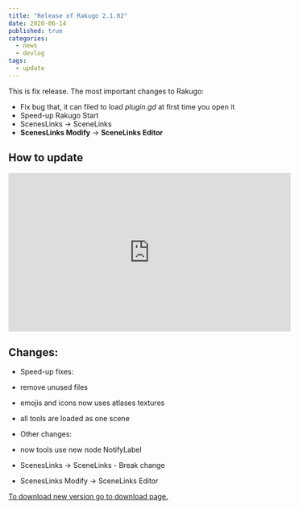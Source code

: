 ```yaml
---
title: "Release of Rakugo 2.1.02"
date: 2020-06-14
published: true
categories:
  - news
  - devlog
tags:
  - update
---
```

This is fix release.
The most important changes to Rakugo:
- Fix bug that, it can filed to load *plugin.gd* at first time you open it
- Speed-up Rakugo Start
- ScenesLinks -> SceneLinks
- **ScenesLinks Modify** -> **SceneLinks Editor**

## How to update

<iframe width="560" height="315" src="https://www.youtube.com/embed/mHlyDUKxxFw" frameborder="0" allow="accelerometer; autoplay; encrypted-media; gyroscope; picture-in-picture" allowfullscreen></iframe>

## Changes:

- Speed-up fixes:
 - remove unused files
 - emojis and icons now uses atlases textures
 - all tools are loaded as one scene

- Other changes:
 - now tools use new node NotifyLabel
 - ScenesLinks -> SceneLinks - Break change
 - ScenesLinks Modify -> SceneLinks Editor

[To download new version go to download page.](/download/)

